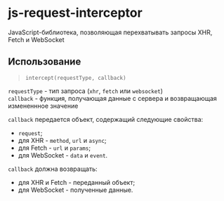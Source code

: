 # js-request-interceptor
JavaScript-библиотека, позволяющая перехватывать запросы XHR, Fetch и WebSocket

## Использование
> `intercept(requestType, callback)`  

`requestType` - тип запроса (`xhr`, `fetch` или `websocket`)  
`callback` - функция, получающая данные с сервера и возвращающая измененнное значение


`callback` передается объект, содержащий следующие свойства:
- `request`;
- для XHR - `method`, `url` и `async`;
- для Fetch - `url` и `params`;
- для WebSocket - `data` и `event`.


`callback` должна возвращать:
- для XHR и Fetch - переданный объект;
- для WebSocket - полученные данные.
